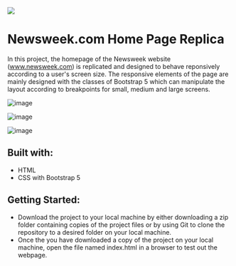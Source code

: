 
![](https://img.shields.io/badge/Microverse-blueviolet)

# Newsweek.com Home Page Replica

In this project, the homepage of the Newsweek website (www.newsweek.com) is replicated and designed to behave reponsively according to a user's screen size. The responsive elements of the page are mainly designed with the classes of Bootstrap 5 which can manipulate the layout according to breakpoints for small, medium and large screens.

![image](https://user-images.githubusercontent.com/70488620/113786032-56fdbe80-9706-11eb-8dc0-54d67c5d76e2.png)

![image](https://user-images.githubusercontent.com/70488620/113786084-7268c980-9706-11eb-87c7-6793cc175e7f.png)

![image](https://user-images.githubusercontent.com/70488620/113786123-86acc680-9706-11eb-9815-e83c598d66e8.png)

## Built with:

- HTML
- CSS with Bootstrap 5

## Getting Started:

- Download the project to your local machine by either downloading a zip folder containing copies of the project files or by using Git to clone the repository to a desired folder on your local machine.
- Once the you have downloaded a copy of the project on your local machine, open the file named index.html in a browser to test out the webpage.


